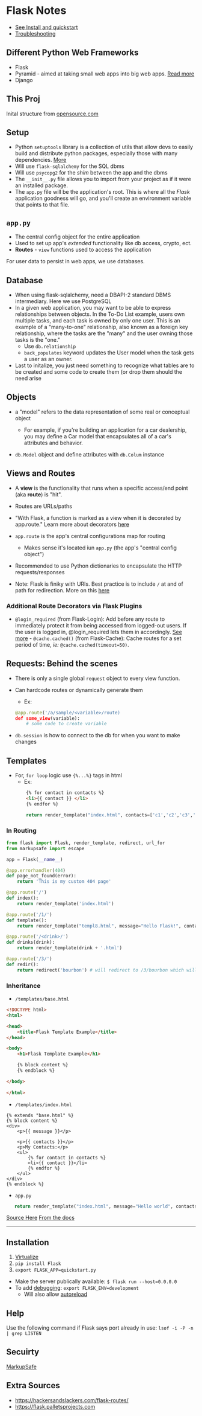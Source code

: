 # Flask Notes

- [See Install and quickstart](#Installation)
- [Troubleshooting](#Help)

## Different Python Web Frameworks

- Flask
- Pyramid - aimed at taking small web apps into big web apps. [Read more](https://trypyramid.com)
- Django

## This Proj

Inital structure from [opensource.com](https://opensource.com/article/18/4/flask)

## Setup

- Python `setuptools` library is a collection of utils that allow devs to easily build and distribute python packages, especially those with many dependencies. [More](https://setuptools.readthedocs.io/en/latest/setuptools.html#basic-use)
- Will use `flask-sqlalchemy` for the SQL dbms
- Will use `psycopg2` for the *shim* between the app and the dbms
- The `__init__.py` file allows you to import from your project as if it were an installed package.
- The `app.py` file will be the application's root. This is where all the *Flask* application goodness will go, and you'll create an environment variable that points to that file.

## `app.py`

- The central config object for the entire application
- Used to set up app's *extended* functionality like db access, crypto, ect.
- **Routes** - `view` functions used to access the application

For user data to persist in web apps, we use databases.

## Database

- When using flask-sqlalchemy, need a DBAPI-2 standard DBMS intermediary. Here we use PostgreSQL
- In a given web application, you may want to be able to express relationships between objects. In the To-Do List example, users own multiple tasks, and each task is owned by only one user. This is an example of a "many-to-one" relationship, also known as a foreign key relationship, where the tasks are the "many" and the user owning those tasks is the "one."
    - Use `db.relationship`
    - `back_populates` keyword updates the User model when the task gets a user as an owner.
- Last to initalize, you just need something to recognize what tables are to be created and some code to create them (or drop them should the need arise

## Objects

- a "model" refers to the data representation of some real or conceptual object
    - For example, if you're building an application for a car dealership, you may define a Car model that encapsulates all of a car's attributes and behavior.

- `db.Model` object and define attributes with `db.Colum` instance

## Views and Routes

- A **view** is the functionality that runs when a specific access/end point (aka **route**) is "hit".
- Routes are URLs/paths
- "With Flask, a function is marked as a view when it is decorated by app.route." Learn more about decorators [here](https://flask.palletsprojects.com/en/1.1.x/patterns/viewdecorators/)
- `app.route` is the app's central configurations map for routing
    - Makes sense it's located iun `app.py` (the app's "central config object")

- Recommended to use Python dictionaries to encapsulate the HTTP requests/responses

- Note: Flask is finiky with URIs. Best practice is to include `/` at and of path for redirection. More on this [here](https://flask.palletsprojects.com/en/1.1.x/quickstart/#unique-urls-redirection-behavior)

### Additional Route Decorators via Flask Plugins

   - `@login_required` (from Flask-Login): Add before any route to immediately protect it from being accessed from logged-out users. If the user is logged in, @login_required lets them in accordingly. [See more](https://flask-login.readthedocs.io/en/latest/)
    - `@cache.cached()` (from Flask-Cache): Cache routes for a set period of time, *ie:* `@cache.cached(timeout=50)`.

## Requests: Behind the scenes

- There is only a single global `request` object to every view function.
- Can hardcode routes or dynamically generate them
    - Ex: 
    ```python
    @app.route('/a/sample/<variable>/route)
    def some_view(variable):
        # some code to create variable
    ```

- `db.session` is how to connect to the db for when you want to make changes

## Templates

- For, `for loop` logic use `{%...%}` tags in html
    - Ex: 
    ``` html
        {% for contact in contacts %}
        <li>{{ contact }} </li>
        {% endfor %}
    ```
    ```python
        return render_template("index.html", contacts=['c1','c2','c3','c4','c5'])
    ```
   
### In Routing

```python
from flask import Flask, render_template, redirect, url_for
from markupsafe import escape

app = Flask(__name__)

@app.errorhandler(404)
def page_not_found(error):
    return 'This is my custom 404 page'

@app.route('/')
def index():
	return render_template('index.html')

@app.route('/1/')
def template():
    return render_template("templ8.html", message="Hello Flask!", contacts = ['c1', 'c2', 'c3', 'c4', 'c5'])

@app.route('/<drink>/')
def drinks(drink):
    return render_template(drink + '.html')

@app.route('/3/')
def redir():
	return redirect('bourbon') # will redirect to /3/bourbon which will results in 404
```

### Inheritance

- `/templates/base.html`
    
```html
<!DOCTYPE html>
<html>

<head>
    <title>Flask Template Example</title>
</head>

<body>
    <h1>Flask Template Example</h1>

    {% block content %}
    {% endblock %}

</body>
    
</html>
```

- `/templates/index.html`
```
{% extends "base.html" %}
{% block content %}
<div>
    <p>{{ message }}</p>

    <p>{{ contacts }}</p>
    <p>My Contacts:</p>
    <ul>
        {% for contact in contacts %}
        <li>{{ contact }}</li>
        {% endfor %}
    </ul>
</div>
{% endblock %}
```

- `app.py`
```python
   return render_template("index.html", message="Hello world", contacts=['c1','c2','c3','c4','c5'])
```

[Source Here](https://www.techiediaries.com/flask-tutorial-templates/)
[From the docs](https://flask.palletsprojects.com/en/1.1.x/tutorial/templates/)

---

## Installation

1. [Virtualize](howToVirtualize.md)
2. `pip install Flask`
3. `export FLASK_APP=quickstart.py`

- Make the server publically available: `$ flask run --host=0.0.0.0`
- To add [debugging](https://flask.palletsprojects.com/en/1.1.x/quickstart/#debug-mode): `export FLASK_ENV=development`
    - Will also allow [autoreload](https://stackoverflow.com/questions/16344756/auto-reloading-python-flask-app-upon-code-changes)

## Help

Use the following command if Flask says port already in use: `lsof -i -P -n | grep LISTEN`

## Secuirty

[MarkupSafe](https://markupsafe.palletsprojects.com/en/1.1.x)


## Extra Sources

- <https://hackersandslackers.com/flask-routes/>
- <https://flask.palletsprojects.com>
